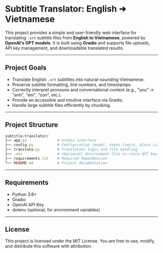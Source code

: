 # Subtitle Translator: English ➜ Vietnamese

This project provides a simple and user-friendly web interface for translating `.srt` subtitle files from **English to Vietnamese**, powered by **OpenAI's GPT models**. It is built using **Gradio** and supports file uploads, API key management, and downloadable translated results.

---

## Project Goals

- Translate English `.srt` subtitles into natural-sounding Vietnamese.
- Preserve subtitle formatting, line numbers, and timestamps.
- Correctly interpret pronouns and conversational context (e.g., "you" → "anh", "em", "con", etc.).
- Provide an accessible and intuitive interface via Gradio.
- Handle large subtitle files efficiently by chunking.

---

## Project Structure

```ruby
subtitle-translator/
├── app.py              # Gradio interface
├── config.py           # Configuration (model, token limits, block sizes)
├── translate.py        # Translation logic and file handling
├── .env                # (Optional) Environment file to store API key
├── requirements.txt    # Required dependencies
└── README.md           # Project documentation
```
---

## Requirements
- Python 3.8+
- Gradio
- OpenAI API Key
- dotenv (optional, for environment variables)

---

## License
This project is licensed under the MIT License.
You are free to use, modify, and distribute this software with attribution.






